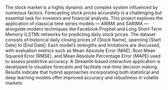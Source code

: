 The stock market is a highly dynamic and complex system influenced by numerous factors. Forecasting stock prices accurately is a challenging but essential task for investors and financial analysts. This project explores the application of classical time series models — ARIMA and SARIMA — alongside modern techniques like Facebook Prophet and Long Short-Term Memory (LSTM) networks for predicting daily stock prices. The dataset consists of historical daily closing prices of [Stock Name], spanning [Start Date] to [End Date]. Each model’s strengths and limitations are discussed, with evaluation metrics such as Mean Absolute Error (MAE), Root Mean Squared Error (RMSE), and Mean Absolute Percentage Error (MAPE) used to assess predictive accuracy. A Streamlit-based interactive application is developed to visualize forecasts and facilitate real-time decision making. Results indicate that hybrid approaches incorporating both statistical and deep learning models offer improved accuracy and robustness in volatile markets
